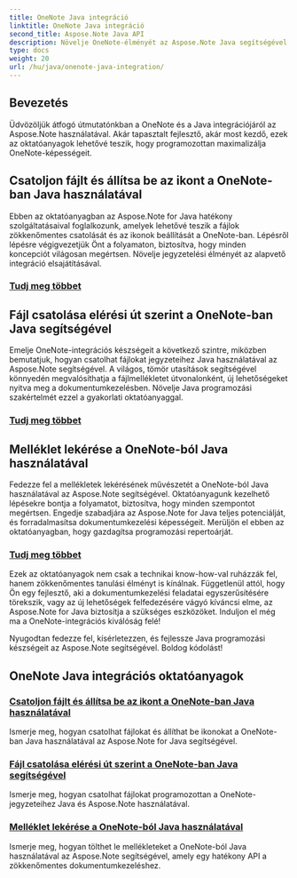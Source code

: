 ```yaml
---
title: OneNote Java integráció
linktitle: OneNote Java integráció
second_title: Aspose.Note Java API
description: Növelje OneNote-élményét az Aspose.Note Java segítségével! Fedezze fel az oktatóanyagokat a fájlok csatolásáról, az ikonok beállításáról és a mellékletek programozott letöltéséről a Java használatával.
type: docs
weight: 20
url: /hu/java/onenote-java-integration/
---
```

## Bevezetés

Üdvözöljük átfogó útmutatónkban a OneNote és a Java integrációjáról az Aspose.Note használatával. Akár tapasztalt fejlesztő, akár most kezdő, ezek az oktatóanyagok lehetővé teszik, hogy programozottan maximalizálja OneNote-képességeit.

## Csatoljon fájlt és állítsa be az ikont a OneNote-ban Java használatával
Ebben az oktatóanyagban az Aspose.Note for Java hatékony szolgáltatásaival foglalkozunk, amelyek lehetővé teszik a fájlok zökkenőmentes csatolását és az ikonok beállítását a OneNote-ban. Lépésről lépésre végigvezetjük Önt a folyamaton, biztosítva, hogy minden koncepciót világosan megértsen. Növelje jegyzetelési élményét az alapvető integráció elsajátításával.

### [Tudj meg többet](./attach-file-and-set-icon/)

## Fájl csatolása elérési út szerint a OneNote-ban Java segítségével
Emelje OneNote-integrációs készségeit a következő szintre, miközben bemutatjuk, hogyan csatolhat fájlokat jegyzeteihez Java használatával az Aspose.Note segítségével. A világos, tömör utasítások segítségével könnyedén megvalósíthatja a fájlmellékletet útvonalonként, új lehetőségeket nyitva meg a dokumentumkezelésben. Növelje Java programozási szakértelmét ezzel a gyakorlati oktatóanyaggal.

### [Tudj meg többet](./attach-file-by-path/)

## Melléklet lekérése a OneNote-ból Java használatával
Fedezze fel a mellékletek lekérésének művészetét a OneNote-ból Java használatával az Aspose.Note segítségével. Oktatóanyagunk kezelhető lépésekre bontja a folyamatot, biztosítva, hogy minden szempontot megértsen. Engedje szabadjára az Aspose.Note for Java teljes potenciálját, és forradalmasítsa dokumentumkezelési képességeit. Merüljön el ebben az oktatóanyagban, hogy gazdagítsa programozási repertoárját.

### [Tudj meg többet](./retrieve-attachment/)

Ezek az oktatóanyagok nem csak a technikai know-how-val ruházzák fel, hanem zökkenőmentes tanulási élményt is kínálnak. Függetlenül attól, hogy Ön egy fejlesztő, aki a dokumentumkezelési feladatai egyszerűsítésére törekszik, vagy az új lehetőségek felfedezésére vágyó kíváncsi elme, az Aspose.Note for Java biztosítja a szükséges eszközöket. Induljon el még ma a OneNote-integrációs kiválóság felé!

Nyugodtan fedezze fel, kísérletezzen, és fejlessze Java programozási készségeit az Aspose.Note segítségével. Boldog kódolást!
## OneNote Java integrációs oktatóanyagok
### [Csatoljon fájlt és állítsa be az ikont a OneNote-ban Java használatával](./attach-file-and-set-icon/)
Ismerje meg, hogyan csatolhat fájlokat és állíthat be ikonokat a OneNote-ban Java használatával az Aspose.Note for Java segítségével.
### [Fájl csatolása elérési út szerint a OneNote-ban Java segítségével](./attach-file-by-path/)
Ismerje meg, hogyan csatolhat fájlokat programozottan a OneNote-jegyzeteihez Java és Aspose.Note használatával.
### [Melléklet lekérése a OneNote-ból Java használatával](./retrieve-attachment/)
Ismerje meg, hogyan tölthet le mellékleteket a OneNote-ból Java használatával az Aspose.Note segítségével, amely egy hatékony API a zökkenőmentes dokumentumkezeléshez.